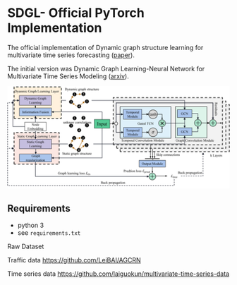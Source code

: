 # SDGL- Official PyTorch Implementation
The official implementation of Dynamic graph structure learning for multivariate time series forecasting ([paper](https://www.sciencedirect.com/science/article/abs/pii/S0031320323001243)).  

The initial version was Dynamic Graph Learning-Neural Network for Multivariate Time Series Modeling ([arxiv](https://arxiv.org/abs/2112.03273)).

![](https://github.com/ZhuoLinLi-shu/SDGL/blob/main/figs/model.png)

## Requirements
- python 3
- see `requirements.txt`
  
Raw Dataset

Traffic data  https://github.com/LeiBAI/AGCRN

Time series data https://github.com/laiguokun/multivariate-time-series-data

